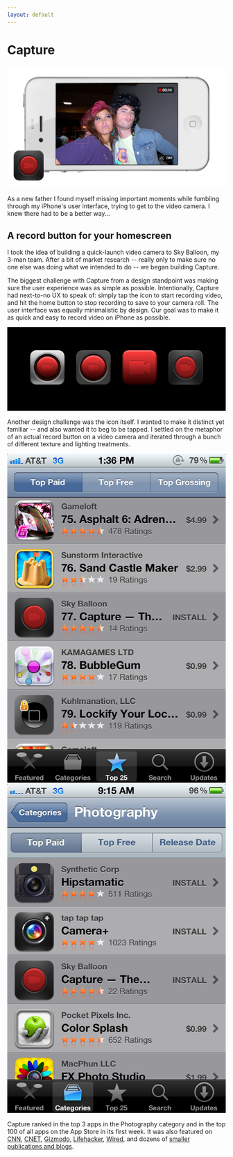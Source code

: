 ```yaml
---
layout: default
---
```


# Capture

<img src="/img/capture/hero.png">

As a new father I found myself missing important moments while fumbling through my iPhone's user interface, trying to get to the video camera. I knew there had to be a better way...

## A record button for your homescreen

I took the idea of building a quick-launch video camera to Sky Balloon, my 3-man team. After a bit of market research -- really only to make sure no one else was doing what we intended to do -- we began building Capture.

The biggest challenge with Capture from a design standpoint was making sure the user experience was as simple as possible. Intentionally, Capture had next-to-no UX to speak of: simply tap the icon to start recording video, and hit the home button to stop recording to save to your camera roll. The user interface was equally minimalistic by design. Our goal was to make it as quick and easy to record video on iPhone as possible.

<img src="/img/capture/icons.png">

Another design challenge was the icon itself. I wanted to make it distinct yet familiar -- and also wanted it to beg to be tapped. I settled on the metaphor of an actual record button on a video camera and iterated through a bunch of different texture and lighting treatments.

<div style="text-align: center;">
  <img src="/img/capture/IMG_0151.PNG" style="display: inline-block; margin-right: 10px;">
  <img src="/img/capture/IMG_0198.PNG" style="display: inline-block;">
</div>

Capture ranked in the top 3 apps in the Photography category and in the top 100 of all apps on the App Store in its first week. It was also featured on [CNN](http://www.cnn.com/2011/TECH/web/07/20/useful.apps.sites.tools/index.html), [CNET](https://www.cnet.com/news/record-video-in-an-instant-with-capture-app/), [Gizmodo](https://gizmodo.com/5818925/captures-big-fat-video-icon-starts-recording-as-soon-as-its-pressed), [Lifehacker](https://lifehacker.com/5819454/add-an-instant-record-button-to-your-home-screen-and-never-miss-the-money-shot), [Wired](https://www.wired.com/2011/07/capture-app-a-record-button-for-your-home-screen/), and dozens of [smaller publications and blogs](https://www.macstories.net/reviews/capture-the-fastest-app-to-record-video-on-your-iphone/).
